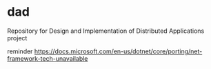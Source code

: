# dad
Repository for Design and Implementation of Distributed Applications project

reminder
https://docs.microsoft.com/en-us/dotnet/core/porting/net-framework-tech-unavailable